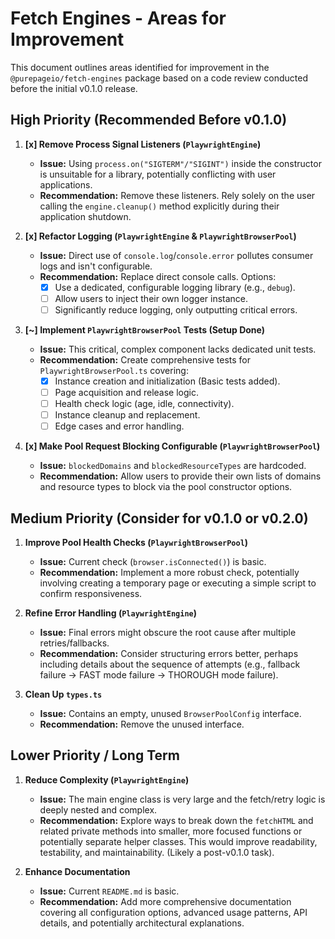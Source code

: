 # Fetch Engines - Areas for Improvement

This document outlines areas identified for improvement in the `@purepageio/fetch-engines` package based on a code review conducted before the initial v0.1.0 release.

## High Priority (Recommended Before v0.1.0)

1.  **[x] Remove Process Signal Listeners (`PlaywrightEngine`)**

    - **Issue:** Using `process.on("SIGTERM"/"SIGINT")` inside the constructor is unsuitable for a library, potentially conflicting with user applications.
    - **Recommendation:** Remove these listeners. Rely solely on the user calling the `engine.cleanup()` method explicitly during their application shutdown.

2.  **[x] Refactor Logging (`PlaywrightEngine` & `PlaywrightBrowserPool`)**

    - **Issue:** Direct use of `console.log`/`console.error` pollutes consumer logs and isn't configurable.
    - **Recommendation:** Replace direct console calls. Options:
      - [x] Use a dedicated, configurable logging library (e.g., `debug`).
      - [ ] Allow users to inject their own logger instance.
      - [ ] Significantly reduce logging, only outputting critical errors.

3.  **[~] Implement `PlaywrightBrowserPool` Tests (Setup Done)**

    - **Issue:** This critical, complex component lacks dedicated unit tests.
    - **Recommendation:** Create comprehensive tests for `PlaywrightBrowserPool.ts` covering:
      - [x] Instance creation and initialization (Basic tests added).
      - [ ] Page acquisition and release logic.
      - [ ] Health check logic (age, idle, connectivity).
      - [ ] Instance cleanup and replacement.
      - [ ] Edge cases and error handling.

4.  **[x] Make Pool Request Blocking Configurable (`PlaywrightBrowserPool`)**
    - **Issue:** `blockedDomains` and `blockedResourceTypes` are hardcoded.
    - **Recommendation:** Allow users to provide their own lists of domains and resource types to block via the pool constructor options.

## Medium Priority (Consider for v0.1.0 or v0.2.0)

1.  **Improve Pool Health Checks (`PlaywrightBrowserPool`)**

    - **Issue:** Current check (`browser.isConnected()`) is basic.
    - **Recommendation:** Implement a more robust check, potentially involving creating a temporary page or executing a simple script to confirm responsiveness.

2.  **Refine Error Handling (`PlaywrightEngine`)**

    - **Issue:** Final errors might obscure the root cause after multiple retries/fallbacks.
    - **Recommendation:** Consider structuring errors better, perhaps including details about the sequence of attempts (e.g., fallback failure -> FAST mode failure -> THOROUGH mode failure).

3.  **Clean Up `types.ts`**
    - **Issue:** Contains an empty, unused `BrowserPoolConfig` interface.
    - **Recommendation:** Remove the unused interface.

## Lower Priority / Long Term

1.  **Reduce Complexity (`PlaywrightEngine`)**

    - **Issue:** The main engine class is very large and the fetch/retry logic is deeply nested and complex.
    - **Recommendation:** Explore ways to break down the `fetchHTML` and related private methods into smaller, more focused functions or potentially separate helper classes. This would improve readability, testability, and maintainability. (Likely a post-v0.1.0 task).

2.  **Enhance Documentation**
    - **Issue:** Current `README.md` is basic.
    - **Recommendation:** Add more comprehensive documentation covering all configuration options, advanced usage patterns, API details, and potentially architectural explanations.
